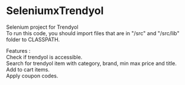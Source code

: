 # SeleniumxTrendyol
Selenium project for Trendyol<br />
To run this code, you should import files that are in "/src" and "/src/lib" folder to CLASSPATH.

Features : <br />
Check if trendyol is accessible.<br />
Search for trendyol item with category, brand, min max price and title.<br />
Add to cart items.<br />
Apply coupon codes.
